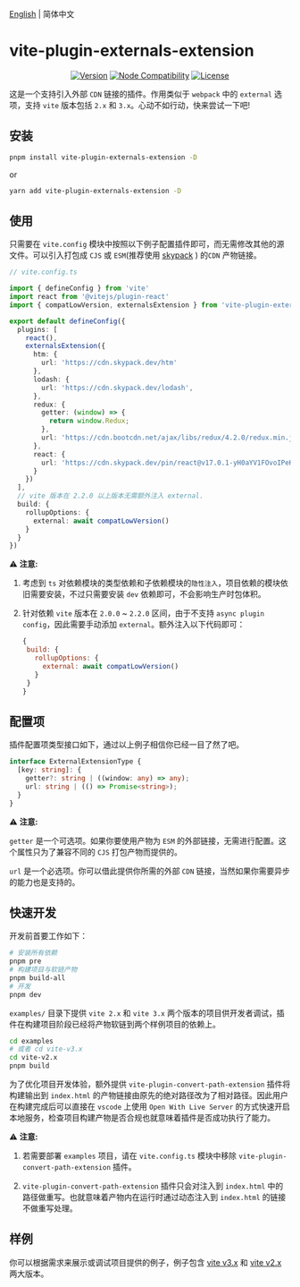 [English](./README.md) | 简体中文

# vite-plugin-externals-extension

<p align="center">
  <a href="https://www.npmjs.com/package/vite-plugin-externals-extension"><img src="https://badgen.net/npm/v/vite-plugin-externals-extension" alt="Version"></a>
  <a href="https://nodejs.org/en/about/releases/"><img src="https://img.shields.io/node/v/vite.svg" alt="Node Compatibility"></a>
  <a href="https://www.npmjs.com/package/@originjs/vite-plugin-federation"><img src="https://badgen.net/npm/license/vite-plugin-externals-extension" alt="License"></a>
 </p>

这是一个支持引入外部 `CDN` 链接的插件。作用类似于 `webpack` 中的 `external` 选项，支持 `vite` 版本包括 `2.x` 和 `3.x`。心动不如行动，快来尝试一下吧!

## 安装

```bash
pnpm install vite-plugin-externals-extension -D
```

or

```bash
yarn add vite-plugin-externals-extension -D
```

## 使用

只需要在 `vite.config` 模块中按照以下例子配置插件即可，而无需修改其他的源文件。可以引入打包成 `CJS` 或 `ESM`(推荐使用 [skypack](https://www.skypack.dev/) ) 的`CDN` 产物链接。

```ts
// vite.config.ts

import { defineConfig } from 'vite'
import react from '@vitejs/plugin-react'
import { compatLowVersion, externalsExtension } from 'vite-plugin-externals-extension'

export default defineConfig({
  plugins: [
    react(),
    externalsExtension({
      htm: {
        url: 'https://cdn.skypack.dev/htm'
      },
      lodash: {
        url: 'https://cdn.skypack.dev/lodash',
      },
      redux: {
        getter: (window) => {
          return window.Redux;
        },
        url: 'https://cdn.bootcdn.net/ajax/libs/redux/4.2.0/redux.min.js'
      },
      react: {
        url: 'https://cdn.skypack.dev/pin/react@v17.0.1-yH0aYV1FOvoIPeKBbHxg/mode=imports/optimized/react.js',
      }
    })
  ],
  // vite 版本在 2.2.0 以上版本无需额外注入 external.
  build: {
    rollupOptions: {
      external: await compatLowVersion()
    }
  }
})

```

⚠️ **注意:**

1. 考虑到 `ts` 对依赖模块的类型依赖和子依赖模块的`隐性注入`，项目依赖的模块依旧需要安装，不过只需要安装 `dev` 依赖即可，不会影响生产时包体积。
2. 针对依赖 `vite` 版本在 `2.0.0` ~ `2.2.0` 区间，由于不支持 `async plugin config`，因此需要手动添加 `external`。额外注入以下代码即可：

   ```js
   {
    build: {
      rollupOptions: {
        external: await compatLowVersion()
      }
    }
   }
   ```

## 配置项

插件配置项类型接口如下，通过以上例子相信你已经一目了然了吧。

```ts
interface ExternalExtensionType {
  [key: string]: {
    getter?: string | ((window: any) => any);
    url: string | (() => Promise<string>);
  }
}
```

⚠️ **注意:**

`getter` 是一个可选项。如果你要使用产物为 `ESM` 的外部链接，无需进行配置。这个属性只为了兼容不同的 `CJS` 打包产物而提供的。

`url` 是一个必选项。你可以借此提供你所需的外部 `CDN` 链接，当然如果你需要异步的能力也是支持的。

## 快速开发

开发前首要工作如下：

```bash
# 安装所有依赖
pnpm pre
# 构建项目与软链产物
pnpm build-all
# 开发
pnpm dev
```

`examples/` 目录下提供 `vite 2.x` 和 `vite 3.x` 两个版本的项目供开发者调试，插件在构建项目阶段已经将产物软链到两个样例项目的依赖上。

```bash
cd examples
# 或者 cd vite-v3.x
cd vite-v2.x
pnpm build
```

为了优化项目开发体验，额外提供 `vite-plugin-convert-path-extension` 插件将构建输出到 `index.html` 的产物链接由原先的绝对路径改为了相对路径。因此用户在构建完成后可以直接在 `vscode` 上使用 `Open With Live Server` 的方式快速开启本地服务，检查项目构建产物是否合规也就意味着插件是否成功执行了能力。

⚠️ **注意:**

1. 若需要部署 `examples` 项目，请在 `vite.config.ts` 模块中移除 `vite-plugin-convert-path-extension` 插件。

2. `vite-plugin-convert-path-extension` 插件只会对注入到 `index.html` 中的路径做重写。也就意味着产物内在运行时通过动态注入到 `index.html` 的链接不做重写处理。

## 样例

你可以根据需求来展示或调试项目提供的例子，例子包含 [vite v3.x](https://github.com/XiSenao/vite-plugin-externals-extension/tree/main/examples/vite-v3.x) 和 [vite v2.x](https://github.com/XiSenao/vite-plugin-externals-extension/tree/main/examples/vite-v2.x) 两大版本。
